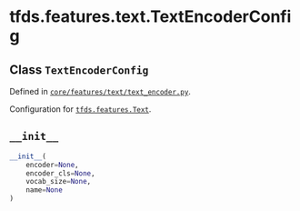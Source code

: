 <div itemscope itemtype="http://developers.google.com/ReferenceObject">
<meta itemprop="name" content="tfds.features.text.TextEncoderConfig" />
<meta itemprop="path" content="Stable" />
<meta itemprop="property" content="__init__"/>
</div>

# tfds.features.text.TextEncoderConfig

## Class `TextEncoderConfig`





Defined in [`core/features/text/text_encoder.py`](https://github.com/tensorflow/datasets/tree/master/tensorflow_datasets/core/features/text/text_encoder.py).

Configuration for <a href="../../../tfds/features/Text.md"><code>tfds.features.Text</code></a>.

<h2 id="__init__"><code>__init__</code></h2>

``` python
__init__(
    encoder=None,
    encoder_cls=None,
    vocab_size=None,
    name=None
)
```





